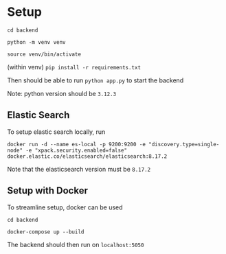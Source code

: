 # Setup

`cd backend`

`python -m venv venv`

`source venv/bin/activate`

(within venv) `pip install -r requirements.txt`

Then should be able to run `python app.py` to start the backend

Note: python version should be `3.12.3`

## Elastic Search

To setup elastic search locally, run 

`docker run -d --name es-local -p 9200:9200 -e "discovery.type=single-node" -e "xpack.security.enabled=false" docker.elastic.co/elasticsearch/elasticsearch:8.17.2`

Note that the elasticsearch version must be `8.17.2`

## Setup with Docker

To streamline setup, docker can be used

`cd backend`

`docker-compose up --build`

The backend should then run on `localhost:5050`